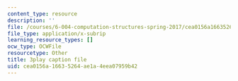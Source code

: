 ```yaml
---
content_type: resource
description: ''
file: /courses/6-004-computation-structures-spring-2017/cea0156a16635264ae1a4eea07959b42_m42nkRJwCKY.vtt
file_type: application/x-subrip
learning_resource_types: []
ocw_type: OCWFile
resourcetype: Other
title: 3play caption file
uid: cea0156a-1663-5264-ae1a-4eea07959b42
---
```

